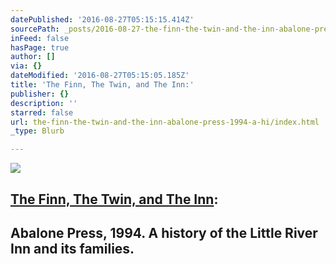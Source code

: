 ```yaml
---
datePublished: '2016-08-27T05:15:15.414Z'
sourcePath: _posts/2016-08-27-the-finn-the-twin-and-the-inn-abalone-press-1994-a-hi.md
inFeed: false
hasPage: true
author: []
via: {}
dateModified: '2016-08-27T05:15:05.185Z'
title: 'The Finn, The Twin, and The Inn:'
publisher: {}
description: ''
starred: false
url: the-finn-the-twin-and-the-inn-abalone-press-1994-a-hi/index.html
_type: Blurb

---
```

![](https://the-grid-user-content.s3-us-west-2.amazonaws.com/b2adfe6d-d3d4-4124-b933-c8f29f211ca8.jpg)

## [The Finn, The Twin, and The Inn][0]:

## Abalone Press, 1994\. A history of the Little River Inn and its families.

[0]: https://www.amazon.com/Finn-twin-inn-history-families/dp/B0006QO0M2/ref=melmckinney "The Finn, The Twin, and The Inn"